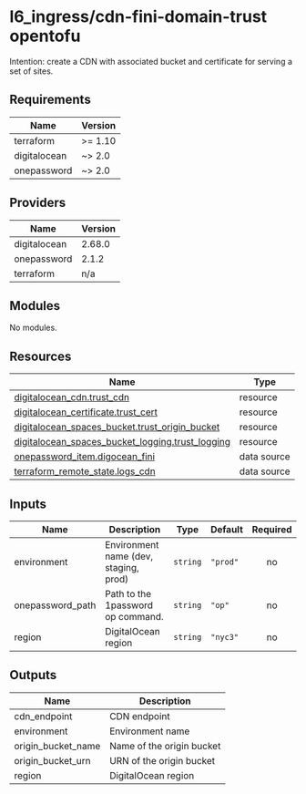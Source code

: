 # l6_ingress/cdn-fini-domain-trust opentofu

Intention: create a CDN with associated bucket and certificate for
serving a set of sites.

<!-- BEGIN_TF_DOCS -->
## Requirements

| Name | Version |
|------|---------|
| terraform | >= 1.10 |
| digitalocean | ~> 2.0 |
| onepassword | ~> 2.0 |

## Providers

| Name | Version |
|------|---------|
| digitalocean | 2.68.0 |
| onepassword | 2.1.2 |
| terraform | n/a |

## Modules

No modules.

## Resources

| Name | Type |
|------|------|
| [digitalocean_cdn.trust_cdn](https://registry.terraform.io/providers/digitalocean/digitalocean/latest/docs/resources/cdn) | resource |
| [digitalocean_certificate.trust_cert](https://registry.terraform.io/providers/digitalocean/digitalocean/latest/docs/resources/certificate) | resource |
| [digitalocean_spaces_bucket.trust_origin_bucket](https://registry.terraform.io/providers/digitalocean/digitalocean/latest/docs/resources/spaces_bucket) | resource |
| [digitalocean_spaces_bucket_logging.trust_logging](https://registry.terraform.io/providers/digitalocean/digitalocean/latest/docs/resources/spaces_bucket_logging) | resource |
| [onepassword_item.digocean_fini](https://registry.terraform.io/providers/1Password/onepassword/latest/docs/data-sources/item) | data source |
| [terraform_remote_state.logs_cdn](https://registry.terraform.io/providers/hashicorp/terraform/latest/docs/data-sources/remote_state) | data source |

## Inputs

| Name | Description | Type | Default | Required |
|------|-------------|------|---------|:--------:|
| environment | Environment name (dev, staging, prod) | `string` | `"prod"` | no |
| onepassword\_path | Path to the 1password op command. | `string` | `"op"` | no |
| region | DigitalOcean region | `string` | `"nyc3"` | no |

## Outputs

| Name | Description |
|------|-------------|
| cdn\_endpoint | CDN endpoint |
| environment | Environment name |
| origin\_bucket\_name | Name of the origin bucket |
| origin\_bucket\_urn | URN of the origin bucket |
| region | DigitalOcean region |
<!-- END_TF_DOCS -->

